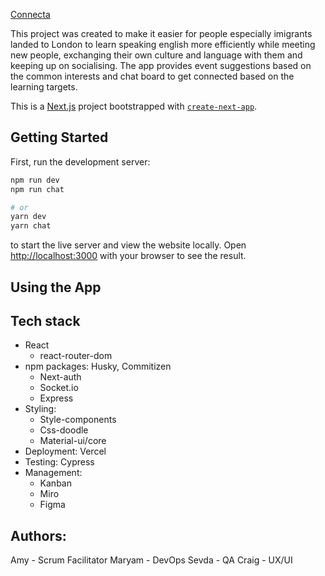 [Connecta](https://final-project-chat-app.vercel.app/)

This project was created to make it easier for people especially imigrants landed to London to learn speaking english more efficiently while meeting new people, exchanging their own culture and language with them and keeping up on socialising. The app provides event suggestions based on the common interests and chat board to get connected based on the learning targets.    


This is a [Next.js](https://nextjs.org/) project bootstrapped with [`create-next-app`](https://github.com/vercel/next.js/tree/canary/packages/create-next-app).

## Getting Started

First, run the development server:

```bash
npm run dev
npm run chat

# or
yarn dev
yarn chat
```

to start the live server and view the website locally.
Open [http://localhost:3000](http://localhost:3000) with your browser to see the result.

## Using the App

## Tech stack
- React 
  - react-router-dom
- npm packages: Husky, Commitizen
  - Next-auth
  - Socket.io
  - Express
- Styling: 
  - Style-components
  - Css-doodle
  - Material-ui/core
- Deployment: Vercel
- Testing: Cypress
- Management:
  - Kanban
  - Miro
  - Figma

## Authors:
Amy - Scrum Facilitator
Maryam - DevOps
Sevda - QA
Craig - UX/UI

